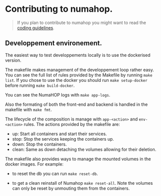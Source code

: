 # Contributing to numahop.

> If you plan to contribute to numahop you might want to read the [coding guidelines][1].

## Developpement environement.

The easiest way to test developpements locally is to use the dockerised version.

The makefile makes management of the developpement loop rather easy.
You can see the full list of rules provided by the Makefile by running `make list`.
If you chose to use the docker you should run `make setup-docker` before running `make build-docker`.

You can see the NumaHOP logs with `make app-logs`.

Also the formating of both the front-end and backend is handled in the makefile with `make fmt`.

The lifecycle of the composition is manage with `app-<action>` and `env-<action>` rules.
The actions provided by the makefile are:
- up: Start all containers and start their services.
- stop: Stop the services keeping the containers up.
- down: Stop the containers.
- clean: Same as down detaching the volumes allowing for their deletion.

The makefile also provides ways to manage the mounted volumes in the docker images.
For example:
- to reset the db you can run `make reset-db`.
- to get a clean reinstall of Numahop `make reset-all`.
Note the volumes can only be reset by unmouting them from the containers.


  [1]: https://github.com/biblibre/NumaHOP-code/
